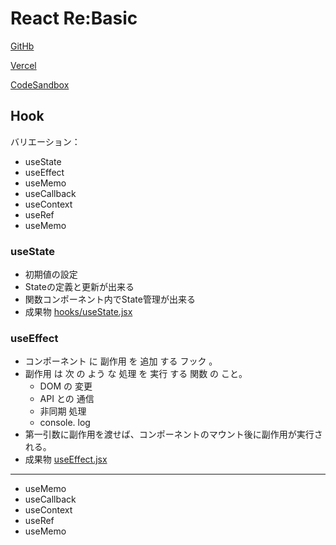 # React Re:Basic

[GitHb](https://github.com/BoxPistols/React-R2-Autumn)

[Vercel](https://vercel.com/boxpistols/csb-rkge9)

[CodeSandbox](https://codesandbox.io/s/react-r2-54vex)

## Hook

バリエーション：

- useState
- useEffect
- useMemo
- useCallback
- useContext
- useRef
- useMemo

### useState

- 初期値の設定
- Stateの定義と更新が出来る
- 関数コンポーネント内でState管理が出来る
- 成果物 [hooks/useState.jsx](https://github.com/BoxPistols/React-R2-Autumn/blob/ft/useState/src/hooks/useState.jsx)

### useEffect

- コンポーネント に 副作用 を 追加 する フック 。
- 副作用 は 次 の よう な 処理 を 実行 する 関数 の こと。
  - DOM の 変更
  - API との 通信
  - 非同期 処理
  - console. log
- 第一引数に副作用を渡せば、コンポーネントのマウント後に副作用が実行される。
- 成果物 [useEffect.jsx](https://github.com/BoxPistols/React-R2-Autumn/blob/ft/useEffect/src/hooks/useEffect.jsx)

---

- useMemo
- useCallback
- useContext
- useRef
- useMemo
